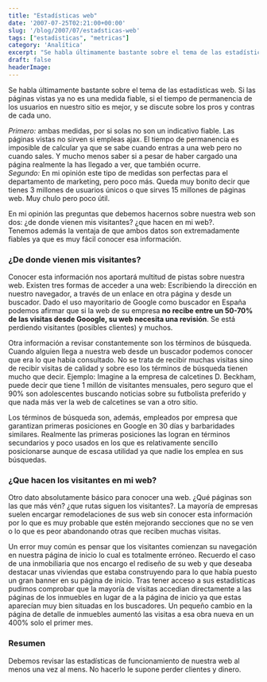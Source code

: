 ```yaml
---
title: "Estadísticas web"
date: '2007-07-25T02:21:00+00:00'
slug: '/blog/2007/07/estadsticas-web'
tags: ["estadisticas", "metricas"]
category: 'Analítica'
excerpt: "Se habla últimamente bastante sobre el tema de las estadísticas web. Si las páginas vistas ya no es una medida fiable, si el tiempo de permanencia de los usuarios en nuestro sitio es mejor, y se discut..."
draft: false
headerImage: 
---
```

Se habla últimamente bastante sobre el tema de las estadísticas web. Si las páginas vistas ya no es una medida fiable, si el tiempo de permanencia de los usuarios en nuestro sitio es mejor, y se discute sobre los pros y contras de cada uno.

_Primero:_ ambas medidas, por si solas no son un indicativo fiable. Las páginas vistas no sirven si empleas ajax. El tiempo de permanencia es imposible de calcular ya que se sabe cuando entras a una web pero no cuando sales. Y mucho menos saber si a pesar de haber cargado una página realmente la has llegado a ver, que también ocurre.  
_Segundo:_ En mi opinión este tipo de medidas son perfectas para el departamento de marketing, pero poco más. Queda muy bonito decir que tienes 3 millones de usuarios únicos o que sirves 15 millones de páginas web. Muy chulo pero poco útil.

En mi opinión las preguntas que debemos hacernos sobre nuestra web son dos: ¿de donde vienen mis visitantes? ¿que hacen en mi web?.  
Tenemos además la ventaja de que ambos datos son extremadamente fiables ya que es muy fácil conocer esa información.

### ¿De donde vienen mis visitantes?

Conocer esta información nos aportará multitud de pistas sobre nuestra web. Existen tres formas de acceder a una web: Escribiendo la dirección en nuestro navegador, a través de un enlace en otra página y desde un buscador. Dado el uso mayoritario de Google como buscador en España podemos afirmar que si la web de su empresa **no recibe entre un 50-70% de las visitas desde Gooogle, su web necesita una revisión**. Se está perdiendo visitantes (posibles clientes) y muchos.

Otra información a revisar constantemente son los términos de búsqueda. Cuando alguien llega a nuestra web desde un buscador podemos conocer que era lo que había consultado. No se trata de recibir muchas visitas sino de recibir visitas de calidad y sobre eso los términos de búsqueda tienen mucho que decir. Ejemplo: Imagine a la empresa de calcetines D. Beckham, puede decir que tiene 1 millón de visitantes mensuales, pero seguro que el 90% son adolescentes buscando noticias sobre su futbolista preferido y que nada más ver la web de calcetines se van a otro sitio.

Los términos de búsqueda son, además, empleados por empresa que garantizan primeras posiciones en Google en 30 días y barbaridades similares. Realmente las primeras posiciones las logran en términos secundarios y poco usados en los que es relativamente sencillo posicionarse aunque de escasa utilidad ya que nadie los emplea en sus búsquedas.

### ¿Que hacen los visitantes en mi web?

Otro dato absolutamente básico para conocer una web. ¿Qué páginas son las que más vén? ¿que rutas siguen los visitantes?. La mayoría de empresas suelen encargar remodelaciones de sus web sin conocer esta información por lo que es muy probable que estén mejorando secciones que no se ven o lo que es peor abandonando otras que reciben muchas visitas.

Un error muy común es pensar que los visitantes comienzan su navegación en nuestra página de inicio lo cual es totalmente erróneo. Recuerdo el caso de una inmobiliaria que nos encargo el rediseño de su web y que deseaba destacar unas viviendas que estaba construyendo para lo que había puesto un gran banner en su página de inicio. Tras tener acceso a sus estadísticas pudimos comprobar que la mayoría de visitas accedian directamente a las páginas de los inmuebles en lugar de a la página de inicio ya que estas aparecían muy bien situadas en los buscadores. Un pequeño cambio en la página de detalle de inmuebles aumentó las visitas a esa obra nueva en un 400% solo el primer mes.

### Resumen

Debemos revisar las estadísticas de funcionamiento de nuestra web al menos una vez al mens. No hacerlo le supone perder clientes y dinero.

